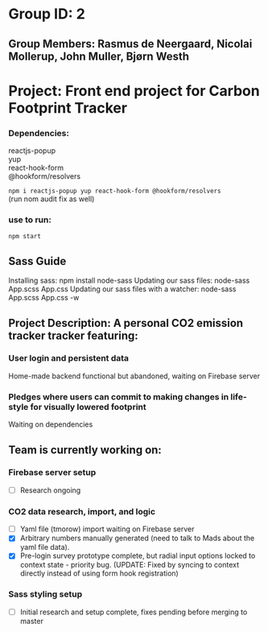 # Group ID: 2 <br>
## Group Members: Rasmus de Neergaard, Nicolai Mollerup, John Muller, Bjørn Westh

# Project: Front end project for Carbon Footprint Tracker

### Dependencies:
reactjs-popup <br/>
yup <br/>
react-hook-form <br/>
@hookform/resolvers <br/>

`npm i reactjs-popup yup react-hook-form @hookform/resolvers` <br/>
(run nom audit fix as well)

### use to run: 
`npm start`

## Sass Guide
Installing sass: npm install node-sass
Updating our sass files: node-sass App.scss App.css
Updating our sass files with a watcher: node-sass App.scss App.css -w


## Project Description: A personal CO2 emission tracker tracker featuring:

### User login and persistent data 
Home-made backend functional but abandoned, waiting on Firebase server

### Pledges where users can commit to making changes in life-style for visually lowered footprint
Waiting on dependencies


## Team is currently working on:

### Firebase server setup
- [ ] Research ongoing

### CO2 data research, import, and logic
- [ ] Yaml file (tmorow) import waiting on Firebase server
- [x] Arbitrary numbers manually generated (need to talk to Mads about the yaml file data). 
- [x] Pre-login survey prototype complete, but radial input options locked to context state - priority bug. (UPDATE: Fixed by syncing to context directly instead of using form hook registration)

### Sass styling setup
- [ ] Initial research and setup complete, fixes pending before merging to master


